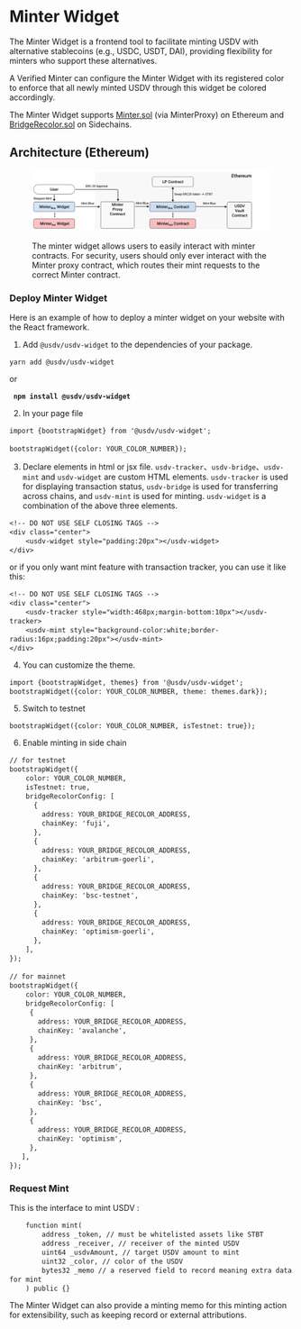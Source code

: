 # Minter Widget

The Minter Widget is a frontend tool to facilitate minting USDV with alternative stablecoins (e.g., USDC, USDT, DAI), providing flexibility for minters who support these alternatives.&#x20;

A Verified Minter can configure the Minter Widget with its registered color to enforce that all newly minted USDV through this widget be colored accordingly.

The Minter Widget supports [Minter.sol](on-ethereum.md#default-minter.sol) (via MinterProxy) on Ethereum and [BridgeRecolor.sol](on-sidechain/#default-bridgerecolor.sol) on Sidechains.

## Architecture (Ethereum)

<figure><img src="../.gitbook/assets/minter-widget.png" alt=""><figcaption><p>The minter widget allows users to easily interact with minter contracts. For security, users should only ever interact with the Minter proxy contract, which routes their mint requests to the correct Minter contract.</p></figcaption></figure>

### Deploy Minter Widget

Here is an example of how to deploy a minter widget on your website with the React framework.

1. Add `@usdv/usdv-widget` to the dependencies of your package.

```
yarn add @usdv/usdv-widget
```

or

<pre><code><strong> npm install @usdv/usdv-widget
</strong></code></pre>

2. In your page file

```
import {bootstrapWidget} from '@usdv/usdv-widget';

bootstrapWidget({color: YOUR_COLOR_NUMBER});
```

3. Declare elements in html or jsx file. `usdv-tracker`、`usdv-bridge`、`usdv-mint` and `usdv-widget` are custom HTML elements. `usdv-tracker` is used for displaying transaction status, `usdv-bridge` is used for transferring across chains, and `usdv-mint` is used for minting. `usdv-widget` is a combination of the above three elements.

```
<!-- DO NOT USE SELF CLOSING TAGS -->
<div class="center">
    <usdv-widget style="padding:20px"></usdv-widget>
</div>
```

or if you only want mint feature with transaction tracker, you can use it like this:

```
<!-- DO NOT USE SELF CLOSING TAGS -->
<div class="center">
    <usdv-tracker style="width:468px;margin-bottom:10px"></usdv-tracker>
    <usdv-mint style="background-color:white;border-radius:16px;padding:20px"></usdv-mint>
</div>
```

4. You can customize the theme.

```
import {bootstrapWidget, themes} from '@usdv/usdv-widget';
bootstrapWidget({color: YOUR_COLOR_NUMBER, theme: themes.dark});
```

5. Switch to testnet

```
bootstrapWidget({color: YOUR_COLOR_NUMBER, isTestnet: true});
```

6. Enable minting in side chain

```
// for testnet
bootstrapWidget({
    color: YOUR_COLOR_NUMBER,
    isTestnet: true,
    bridgeRecolorConfig: [
      {
        address: YOUR_BRIDGE_RECOLOR_ADDRESS,
        chainKey: 'fuji',
      },
      {
        address: YOUR_BRIDGE_RECOLOR_ADDRESS,
        chainKey: 'arbitrum-goerli',
      },
      {
        address: YOUR_BRIDGE_RECOLOR_ADDRESS,
        chainKey: 'bsc-testnet',
      },
      {
        address: YOUR_BRIDGE_RECOLOR_ADDRESS,
        chainKey: 'optimism-goerli',
      },
    ],
});

// for mainnet
bootstrapWidget({
    color: YOUR_COLOR_NUMBER,
    bridgeRecolorConfig: [
     {
       address: YOUR_BRIDGE_RECOLOR_ADDRESS,
       chainKey: 'avalanche',
     },
     {
       address: YOUR_BRIDGE_RECOLOR_ADDRESS,
       chainKey: 'arbitrum',
     },
     {
       address: YOUR_BRIDGE_RECOLOR_ADDRESS,
       chainKey: 'bsc',
     },
     {
       address: YOUR_BRIDGE_RECOLOR_ADDRESS,
       chainKey: 'optimism',
     },
   ],
});
```

### Request Mint

This is the interface to mint USDV :

```
    function mint(
        address _token, // must be whitelisted assets like STBT
        address _receiver, // receiver of the minted USDV
        uint64 _usdvAmount, // target USDV amount to mint
        uint32 _color, // color of the USDV
        bytes32 _memo // a reserved field to record meaning extra data for mint
    ) public {}
```

The Minter Widget can also provide a minting memo for this minting action for extensibility, such as keeping record or external attributions.
